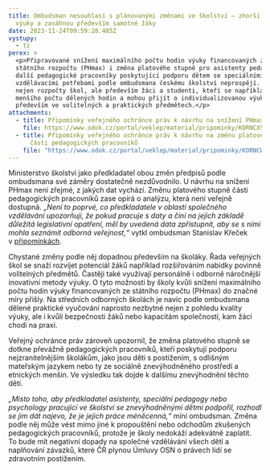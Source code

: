 ```yaml
---
title: Ombudsman nesouhlasí s plánovanými změnami ve školství – zhorší kvalitu
  výuky a zasáhnou především samotné žáky
date: 2023-11-24T09:59:28.485Z
vystupy:
  - tz
perex: >
  <p>Připravované snížení maximálního počtu hodin výuky financovaných ze
  státního rozpočtu (PHmax) i změna platového stupně pro asistenty pedagogů a
  další pedagogické pracovníky poskytující podporu dětem se speciálními
  vzdělávacími potřebami podle ombudsmana českému školství neprospějí. Pocítí je
  nejen rozpočty škol, ale především žáci a studenti, kteří se například dočkají
  menšího počtu dělených hodin a mohou přijít o individualizovanou výuku
  především ve volitelných a praktických předmětech.</p>
attachments:
  - title: Připomínky veřejného ochránce práv k návrhu na snížení PHmax
    file: https://www.odok.cz/portal/veklep/material/pripominky/KORNCX5LAAG3/
  - title: Připomínky veřejného ochránce práv k návrhu na změnu platového stupně
      části pedagogických pracovníků
    file: "https://www.odok.cz/portal/veklep/material/pripominky/KORNCWXN7NPA/ "
---
```

<p>Ministerstvo školství jako předkladatel obou změn předpisů podle ombudsmana své záměry dostatečně nezdůvodnilo. U návrhu na snížení PHmax není zřejmé, z&nbsp;jakých dat vychází. Změnu platového stupně části pedagogických pracovníků zase opírá o analýzu, která není veřejně dostupná. <em>&bdquo;Není to poprvé, co předkladatele v oblasti společného vzdělávání upozorňuji, že pokud pracuje s daty a činí na jejich základě důležitá legislativní opatření, měl by uvedená data zpřístupnit, aby se s nimi mohla seznámit odborná veřejnost,&ldquo;</em> vytkl ombudsman Stanislav Křeček v&nbsp;<a href="https://www.odok.cz/portal/veklep/material/pripominky/KORNCWXN7NPA/">připomínkách</a>.</p>

<p>Chystané změny podle něj dopadnou především na školáky. Řada veřejných škol se snaží rozvíjet potenciál žáků například rozšiřováním nabídky povinně volitelných předmětů. Častěji také využívají personálně i odborně náročnější inovativní metody výuky. O tyto možnosti by školy kvůli snížení maximálního počtu hodin výuky financovaných ze státního rozpočtu (PHmax) do značné míry přišly. Na středních odborných školách je navíc podle ombudsmana dělené praktické vyučování naprosto nezbytné nejen z&nbsp;pohledu kvality výuky, ale i kvůli bezpečnosti žáků nebo kapacitám společností, kam žáci chodí na praxi.</p>

<p>Veřejný ochránce práv zároveň upozornil, že změna platového stupně se dotkne převážně pedagogických pracovníků, kteří poskytují podporu nejzranitelnějším školákům, jako jsou děti s&nbsp;postižením, s&nbsp;odlišným mateřským jazykem nebo ty ze sociálně znevýhodněného prostředí a etnických menšin. Ve výsledku tak dojde k&nbsp;dalšímu znevýhodnění těchto dětí.</p>

<p><em>&bdquo;Místo toho, aby předkladatel asistenty, speciální pedagogy nebo psychology pracující ve školství se znevýhodněnými dětmi podpořil, rozhodl se jim dát najevo, že je jejich práce méněcenná,&ldquo;</em> míní ombudsman. Změna podle něj může vést mimo jiné k&nbsp;propouštění nebo odchodům zkušených pedagogických pracovníků, protože je školy nedokáží adekvátně zaplatit. To bude mít negativní dopady na společné vzdělávání všech dětí a naplňování závazků, které ČR plynou Úmluvy OSN o právech lidí se zdravotním postižením.</p>
